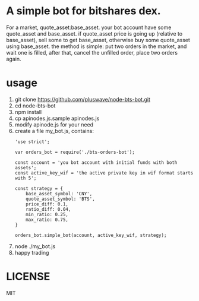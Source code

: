# A simple bot for bitshares dex.

For a market, quote_asset:base_asset. your bot account have some quote_asset and base_asset. if quote_asset price is going up (relative to base_asset), sell some to get base_asset, otherwise buy some quote_asset using base_asset. the method is simple: put two orders in the market, and wait one is filled, after that, cancel the unfilled order, place two orders again.

# usage

1. git clone https://github.com/pluswave/node-bts-bot.git
1. cd node-bts-bot
1. npm install
1. cp apinodes.js.sample apinodes.js
1. modify apinode.js for your need
1. create a file my_bot.js, contains:
    ````
    'use strict';

    var orders_bot = require('./bts-orders-bot');

    const account = 'you bot account with initial funds with both assets';
    const active_key_wif = 'the active private key in wif format starts with 5';

    const strategy = {
        base_asset_symbol: 'CNY', 
        quote_asset_symbol: 'BTS',
        price_diff: 0.1,
        ratio_diff: 0.04,
        min_ratio: 0.25,
        max_ratio: 0.75,
    }

    orders_bot.simple_bot(account, active_key_wif, strategy);
    ````
1. node ./my_bot.js
1. happy trading

# LICENSE

MIT
